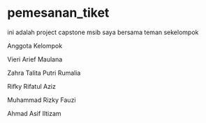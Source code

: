 # pemesanan_tiket
ini adalah project capstone msib saya bersama teman sekelompok

Anggota Kelompok

Vieri Arief Maulana

Zahra Talita Putri Rumalia

Rifky Rifatul Aziz

Muhammad Rizky Fauzi

Ahmad Asif Iltizam
